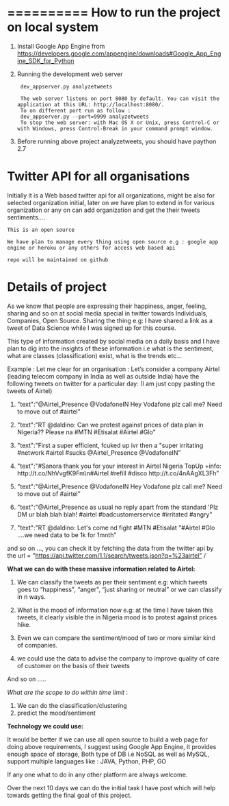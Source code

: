 ==========
How to run the project on local system
==========
1. Install Google App Engine from https://developers.google.com/appengine/downloads#Google_App_Engine_SDK_for_Python

2. Running the development web server

		dev_appserver.py analyzetweets

		The web server listens on port 8080 by default. You can visit the application at this URL: http://localhost:8080/.
		To on different port run as follow :
		dev_appserver.py --port=9999 analyzetweets
		To stop the web server: with Mac OS X or Unix, press Control-C or with Windows, press Control-Break in your command prompt window.

3. Before running above project analyzetweets, you should have paython 2.7



Twitter API for all organisations
==========

Initially it is a Web based twitter api for all organizations, might be also for selected organization initial, later on we have plan to extend in for various organization or any on can add organization and get the their tweets sentiments....

	This is an open source

	We have plan to manage every thing using open source e.g : google app engine or heroku or any others for access web based api

	repo will be maintained on github


Details of project
==========
As we know that people are expressing their happiness, anger, feeling, sharing and so on at social media special in twitter towards Individuals, Companies, Open Source. Sharing the thing e.g: I have shared a link as a tweet of Data Science while I was signed up for this course.

This type of information created by social media on a daily basis and I have plan to dig into the insights of these information i.e what is the sentiment, what are classes (classification) exist, what is the trends etc…

Example : Let me clear for an organisation : Let’s consider a company Airtel (leading telecom company in India as well as outside India) have the following tweets on twitter for a particular day: (I am just copy pasting the tweets of Airtel)

1. "text":"@Airtel_Presence @VodafoneIN Hey Vodafone plz call me? Need to move out of #airtel"

2. "text":"RT @daldino: Can we protest against prices of data plan in Nigeria?? Please na #MTN #Etisalat #Airtel #Glo”

3. "text":"First a super efficient, fcuked up ivr then a "super irritating #network #airtel #sucks @Airtel_Presence @VodafoneIN”

4. "text":"#Sanora thank you for your interest in Airtel Nigeria TopUp +info: http:\/\/t.co\/NhVvgfK9Fm\n#Airtel #refill #disco http:\/\/t.co\/4nAAgXL3Fh”

5. "text":"@Airtel_Presence @VodafoneIN Hey Vodafone plz call me? Need to move out of #airtel”

6. "text":"@Airtel_Presence as usual no reply apart from the standard 'Plz DM ur blah blah blah! #airtel #badcustomerservice #irritated #angry”

7. "text":"RT @daldino: Let's come nd fight #MTN #Etisalat "#Airtel #Glo ....we need data to be 1k for 1mnth”

and so on …, you can check it by fetching the data from the twitter api by the url = "https://api.twitter.com/1.1/search/tweets.json?q=%23airtel” /

**What we can do with these massive information related to Airtel:**

1. We can classify the tweets as per their sentiment e.g: which tweets goes to “happiness", “anger", “just sharing or neutral” or we can classify in n ways.

2. What is the mood of information now e.g: at the time I have taken this tweets, it clearly visible the in Nigeria mood is to protest against prices hike.

3. Even we can compare the sentiment/mood of two or more similar kind of companies.

4. we could use the data to advise the company to improve quality of care of customer on the basis of their tweets

And so on …..

*What are the scope to do within time limit* :
1. We can do the classification/clustering
2. predict the mood/sentiment

**Technology we could use:**

It would be better if we can use all open source to build a web page for doing above requirements, I suggest using Google App Engine, it provides enough space of storage, Both type of DB i.e NoSQL as well as MySQL, support multiple languages like : JAVA, Python, PHP, GO

If any one what to do in any other platform are always welcome.

Over the next 10 days we can do the initial task I have post which will help towards getting the final goal of this project.
